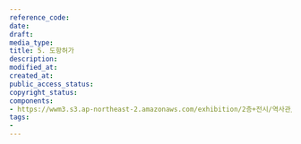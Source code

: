 ```yaml
---
reference_code: 
date: 
draft: 
media_type: 
title: 5. 도항허가
description: 
modified_at: 
created_at: 
public_access_status: 
copyright_status: 
components:
- https://wwm3.s3.ap-northeast-2.amazonaws.com/exhibition/2층+전시/역사관/완_군위안소+종업부+등+모집에+관한+건+및+도항허가/5.+도항허가.jpg
tags:
- 
---
```

